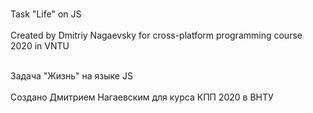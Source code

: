 <br>Task "Life" on JS<br/>
<br>Created by Dmitriy Nagaevsky for cross-platform programming course 2020 in VNTU<br/>

<br>Задача "Жизнь" на языке JS<br/>
<br>Создано Дмитрием Нагаевским для курса КПП 2020 в ВНТУ<br/>
